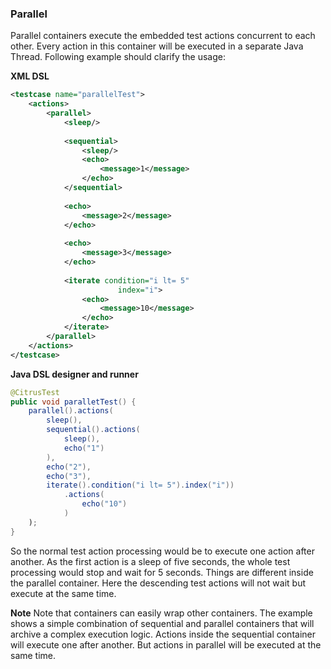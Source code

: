 ### Parallel

Parallel containers execute the embedded test actions concurrent to each other. Every action in this container will be executed in a separate Java Thread. Following example should clarify the usage:

**XML DSL** 

```xml
<testcase name="parallelTest">
    <actions>
        <parallel>
            <sleep/>
            
            <sequential>
                <sleep/>
                <echo>
                    <message>1</message>
                </echo>
            </sequential>
            
            <echo>
                <message>2</message>
            </echo>
            
            <echo>
                <message>3</message>
            </echo>
            
            <iterate condition="i lt= 5" 
                        index="i">
                <echo>
                    <message>10</message>
                </echo>
            </iterate>
        </parallel>
    </actions>
</testcase>
```

**Java DSL designer and runner** 

```java
@CitrusTest
public void paralletTest() {
    parallel().actions(
        sleep(),
        sequential().actions(
            sleep(),
            echo("1")
        ),
        echo("2"),
        echo("3"),
        iterate().condition("i lt= 5").index("i"))
            .actions(
                echo("10")
            )
    );
}
```

So the normal test action processing would be to execute one action after another. As the first action is a sleep of five seconds, the whole test processing would stop and wait for 5 seconds. Things are different inside the parallel container. Here the descending test actions will not wait but execute at the same time.

**Note**
Note that containers can easily wrap other containers. The example shows a simple combination of sequential and parallel containers that will archive a complex execution logic. Actions inside the sequential container will execute one after another. But actions in parallel will be executed at the same time.

